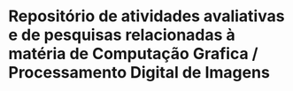 # Repositório de atividades avaliativas e de pesquisas relacionadas à matéria de Computação Grafica / Processamento Digital de Imagens
